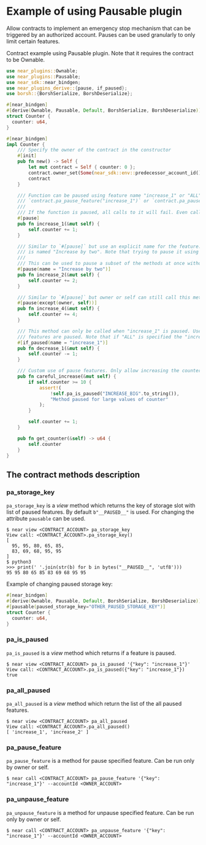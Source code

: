 # Example of using Pausable plugin
Allow contracts to implement an emergency stop mechanism that can be triggered by an authorized account. Pauses can be used granularly to only limit certain features.

Contract example using Pausable plugin. Note that it requires the contract to be Ownable.

```rust
use near_plugins::Ownable;
use near_plugins::Pausable;
use near_sdk::near_bindgen;
use near_plugins_derive::{pause, if_paused};
use borsh::{BorshSerialize, BorshDeserialize};

#[near_bindgen]
#[derive(Ownable, Pausable, Default, BorshSerialize, BorshDeserialize)]
struct Counter {
  counter: u64,
}

#[near_bindgen]
impl Counter {
    /// Specify the owner of the contract in the constructor
    #[init]
    pub fn new() -> Self {
        let mut contract = Self { counter: 0 };
        contract.owner_set(Some(near_sdk::env::predecessor_account_id()));
        contract
    }

    /// Function can be paused using feature name "increase_1" or "ALL" like:
    /// `contract.pa_pause_feature("increase_1")` or `contract.pa_pause_feature("ALL")`
    ///
    /// If the function is paused, all calls to it will fail. Even calls started from owner or self.
    #[pause]
    pub fn increase_1(&mut self) {
        self.counter += 1;
    }

    /// Similar to `#[pause]` but use an explicit name for the feature. In this case the feature to be paused
    /// is named "Increase by two". Note that trying to pause it using "increase_2" will not have any effect.
    ///
    /// This can be used to pause a subset of the methods at once without requiring to use "ALL".
    #[pause(name = "Increase by two")]
    pub fn increase_2(&mut self) {
        self.counter += 2;
    }

    /// Similar to `#[pause]` but owner or self can still call this method. Any subset of {self, owner} can be specified.
    #[pause(except(owner, self))]
    pub fn increase_4(&mut self) {
        self.counter += 4;
    }

    /// This method can only be called when "increase_1" is paused. Use this macro to create escape hatches when some
    /// features are paused. Note that if "ALL" is specified the "increase_1" is considered to be paused.
    #[if_paused(name = "increase_1")]
    pub fn decrease_1(&mut self) {
        self.counter -= 1;
    }

    /// Custom use of pause features. Only allow increasing the counter using `careful_increase` if it is below 10.
    pub fn careful_increase(&mut self) {
        if self.counter >= 10 {
            assert!(
                !self.pa_is_paused("INCREASE_BIG".to_string()),
                "Method paused for large values of counter"
            );
        }

        self.counter += 1;
    }

    pub fn get_counter(&self) -> u64 {
        self.counter
    }
}
```

## The contract methods description
### pa_storage_key
`pa_storage_key` is a _view_ method which returns the key of storage slot with list of paused features.
By default `b"__PAUSED__"` is used. For changing the attribute `pausable` can be used.

```shell
$ near view <CONTRACT_ACCOUNT> pa_storage_key
View call: <CONTRACT_ACCOUNT>.pa_storage_key()
[
  95, 95, 80, 65, 85,
  83, 69, 68, 95, 95
]
$ python3
>>> print(' '.join(str(b) for b in bytes("__PAUSED__", 'utf8')))
95 95 80 65 85 83 69 68 95 95
```

Example of changing paused storage key:
```rust
#[near_bindgen]
#[derive(Ownable, Pausable, Default, BorshSerialize, BorshDeserialize)]
#[pausable(paused_storage_key="OTHER_PAUSED_STORAGE_KEY")]
struct Counter {
  counter: u64,
}
```

### pa_is_paused
`pa_is_paused` is a _view_ method which returns if a feature is paused.

```shell
$ near view <CONTRACT_ACCOUNT> pa_is_paused '{"key": "increase_1"}'
View call: <CONTRACT_ACCOUNT>.pa_is_paused({"key": "increase_1"})
true
```

### pa_all_paused
`pa_all_paused` is a _view_ method which return the list of the all paused features.

```shell
$ near view <CONTRACT_ACCOUNT> pa_all_paused
View call: <CONTRACT_ACCOUNT>.pa_all_paused()
[ 'increase_1', 'increase_2' ]
```


### pa_pause_feature
`pa_pause_feature` is a method for pause specified feature. Can be run only by owner or self.

```shell
$ near call <CONTRACT_ACCOUNT> pa_pause_feature '{"key": "increase_1"}' --accountId <OWNER_ACCOUNT>
```

### pa_unpause_feature
`pa_unpause_feature` is a method for unpause specified feature. Can be run only by owner or self.

```shell
$ near call <CONTRACT_ACCOUNT> pa_unpause_feature '{"key": "increase_1"}' --accountId <OWNER_ACCOUNT>
```